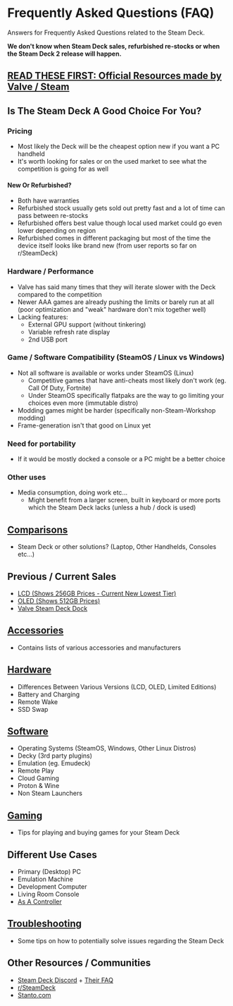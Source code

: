 # Frequently Asked Questions (FAQ)
Answers for Frequently Asked Questions related to the Steam Deck.

**We don't know when Steam Deck sales, refurbished re-stocks or when the Steam Deck 2 release will happen.**

## [READ THESE FIRST: Official Resources made by Valve / Steam](./Markdown/Official_Resources.md)

## Is The Steam Deck A Good Choice For You?

### Pricing
- Most likely the Deck will be the cheapest option new if you want a PC handheld
- It's worth looking for sales or on the used market to see what the competition is going for as well

#### New Or Refurbished?
- Both have warranties
- Refurbished stock usually gets sold out pretty fast and a lot of time can pass between re-stocks
- Refurbished offers best value though local used market could go even lower depending on region
- Refurbished comes in different packaging but most of the time the device itself looks like brand new (from user reports so far on r/SteamDeck)

### Hardware / Performance
- Valve has said many times that they will iterate slower with the Deck compared to the competition
- Newer AAA games are already pushing the limits or barely run at all (poor optimization and "weak" hardware don't mix together well)
- Lacking features:
    - External GPU support (without tinkering)
    - Variable refresh rate display
    - 2nd USB port

### Game / Software Compatibility (SteamOS / Linux vs Windows)
- Not all software is available or works under SteamOS (Linux)
    - Competitive games that have anti-cheats most likely don't work (eg. Call Of Duty, Fortnite)
    - Under SteamOS specifically flatpaks are the way to go limiting your choices even more (immutable distro)
- Modding games might be harder (specifically non-Steam-Workshop modding)
- Frame-generation isn't that good on Linux yet

### Need for portability
- If it would be mostly docked a console or a PC might be a better choice

### Other uses
- Media consumption, doing work etc...
    - Might benefit from a larger screen, built in keyboard or more ports which the Steam Deck lacks (unless a hub / dock is used)

## [Comparisons](./Markdown/Comparisons.md)
- Steam Deck or other solutions? (Laptop, Other Handhelds, Consoles etc...)

## Previous / Current Sales
- [LCD (Shows 256GB Prices - Current New Lowest Tier)](https://steamdb.info/sub/595604/)
- [OLED (Shows 512GB Prices)](https://steamdb.info/sub/946113/)
- [Valve Steam Deck Dock](https://steamdb.info/app/1696780/)

## [Accessories](./Markdown/Accessories.md)
- Contains lists of various accessories and manufacturers

## [Hardware](https://hardware.steamdeck.guide)
- Differences Between Various Versions (LCD, OLED, Limited Editions)
- Battery and Charging
- Remote Wake
- SSD Swap

## [Software](https://software.steamdeck.guide)
- Operating Systems (SteamOS, Windows, Other Linux Distros)
- Decky (3rd party plugins)
- Emulation (eg. Emudeck)
- Remote Play
- Cloud Gaming
- Proton & Wine
- Non Steam Launchers

## [Gaming](./Markdown/Gaming.md)
- Tips for playing and buying games for your Steam Deck

## Different Use Cases
- Primary (Desktop) PC
- Emulation Machine
- Development Computer
- Living Room Console
- [As A Controller](https://github.com/HelloThisIsFlo/Deckpad)

## [Troubleshooting](./Markdown/Troubleshooting.md)
- Some tips on how to potentially solve issues regarding the Steam Deck

## Other Resources / Communities
- [Steam Deck Discord](https://discord.com/invite/steamdeck) + [Their FAQ](https://bit.ly/steamdeckfaq)
- [r/SteamDeck](https://reddit.com/r/SteamDeck)
- [Stanto.com](https://www.stanto.com)
